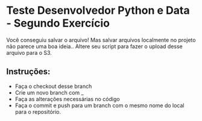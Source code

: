 # Teste Desenvolvedor Python e Data - Segundo Exercício

Você conseguiu salvar o arquivo! Mas salvar arquivos localmente no 
projeto não parece uma boa ideia.. Altere seu script para fazer o 
upload desse arquivo para o S3.

## Instruções:

- Faça o checkout desse branch
- Crie um novo branch com <seu nome>_<nome desse branch>
- Faça as alterações necessárias no código
- Faça o commit e push para um branch com o mesmo nome do local para o 
repositório.

